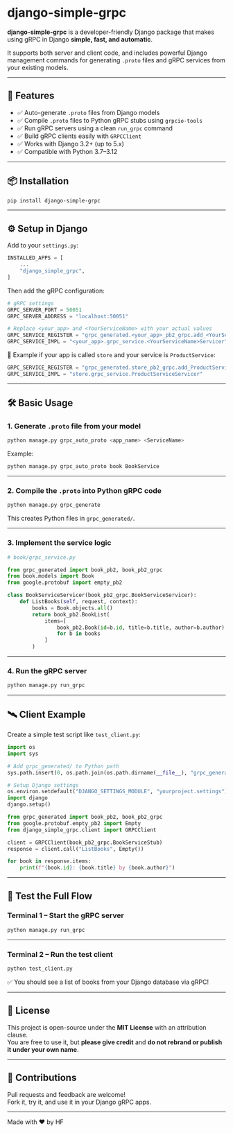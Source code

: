 # django-simple-grpc

**django-simple-grpc** is a developer-friendly Django package that makes using gRPC in Django **simple, fast, and automatic**.

It supports both server and client code, and includes powerful Django management commands for generating `.proto` files and gRPC services from your existing models.

---

## 🚀 Features

- ✅ Auto-generate `.proto` files from Django models  
- ✅ Compile `.proto` files to Python gRPC stubs using `grpcio-tools`  
- ✅ Run gRPC servers using a clean `run_grpc` command  
- ✅ Build gRPC clients easily with `GRPCClient`  
- ✅ Works with Django 3.2+ (up to 5.x)  
- ✅ Compatible with Python 3.7–3.12  

---

## 📦 Installation

```bash
pip install django-simple-grpc
```

---

## ⚙️ Setup in Django

Add to your `settings.py`:

```python
INSTALLED_APPS = [
    ...
    "django_simple_grpc",
]
```

Then add the gRPC configuration:

```python
# gRPC settings
GRPC_SERVER_PORT = 50051
GRPC_SERVER_ADDRESS = "localhost:50051"

# Replace <your_app> and <YourServiceName> with your actual values
GRPC_SERVICE_REGISTER = "grpc_generated.<your_app>_pb2_grpc.add_<YourServiceName>Servicer_to_server"
GRPC_SERVICE_IMPL = "<your_app>.grpc_service.<YourServiceName>Servicer"
```

🔁 Example if your app is called `store` and your service is `ProductService`:

```python
GRPC_SERVICE_REGISTER = "grpc_generated.store_pb2_grpc.add_ProductServiceServicer_to_server"
GRPC_SERVICE_IMPL = "store.grpc_service.ProductServiceServicer"
```

---

## 🛠️ Basic Usage

### 1. Generate `.proto` file from your model

```bash
python manage.py grpc_auto_proto <app_name> <ServiceName>
```

Example:

```bash
python manage.py grpc_auto_proto book BookService
```

---

### 2. Compile the `.proto` into Python gRPC code

```bash
python manage.py grpc_generate
```

This creates Python files in `grpc_generated/`.

---

### 3. Implement the service logic

```python
# book/grpc_service.py

from grpc_generated import book_pb2, book_pb2_grpc
from book.models import Book
from google.protobuf import empty_pb2

class BookServiceServicer(book_pb2_grpc.BookServiceServicer):
    def ListBooks(self, request, context):
        books = Book.objects.all()
        return book_pb2.BookList(
            items=[
                book_pb2.Book(id=b.id, title=b.title, author=b.author)
                for b in books
            ]
        )
```

---

### 4. Run the gRPC server

```bash
python manage.py run_grpc
```

---

## 🛰️ Client Example

Create a simple test script like `test_client.py`:

```python
import os
import sys

# Add grpc_generated/ to Python path
sys.path.insert(0, os.path.join(os.path.dirname(__file__), "grpc_generated"))

# Setup Django settings
os.environ.setdefault("DJANGO_SETTINGS_MODULE", "yourproject.settings")
import django
django.setup()

from grpc_generated import book_pb2, book_pb2_grpc
from google.protobuf.empty_pb2 import Empty
from django_simple_grpc.client import GRPCClient

client = GRPCClient(book_pb2_grpc.BookServiceStub)
response = client.call("ListBooks", Empty())

for book in response.items:
    print(f"{book.id}: {book.title} by {book.author}")
```

---

## 🧪 Test the Full Flow

### Terminal 1 – Start the gRPC server

```bash
python manage.py run_grpc
```

---

### Terminal 2 – Run the test client

```bash
python test_client.py
```

✅ You should see a list of books from your Django database via gRPC!

---

## 📄 License

This project is open-source under the **MIT License** with an attribution clause.  
You are free to use it, but **please give credit** and **do not rebrand or publish it under your own name**.

---

## 💬 Contributions

Pull requests and feedback are welcome!  
Fork it, try it, and use it in your Django gRPC apps.

---

Made with ❤️ by HF
